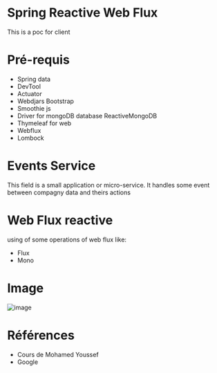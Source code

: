 # Spring Reactive Web Flux
This is a poc for client 
# Pré-requis
* Spring data
* DevTool
* Actuator
* Webdjars Bootstrap
* Smoothie js 
* Driver for mongoDB database  ReactiveMongoDB
* Thymeleaf for web 
* Webflux
* Lombock 
# Events Service
This field is a small application or micro-service.
 It handles some event between compagny data  and theirs actions 
# Web Flux reactive 
using of some operations of web flux like:
* Flux
* Mono
# Image 
![image](https://user-images.githubusercontent.com/35488256/55514154-acaab680-5667-11e9-83f9-2605cc3e0dbf.png)
# Références
* Cours de Mohamed Youssef 
* Google 

